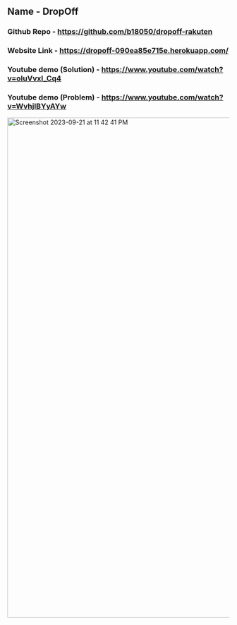 ## Name - DropOff

### Github Repo - https://github.com/b18050/dropoff-rakuten

### Website Link - https://dropoff-090ea85e715e.herokuapp.com/
### Youtube demo (Solution) - https://www.youtube.com/watch?v=oIuVvxI_Cq4

### Youtube demo (Problem) - https://www.youtube.com/watch?v=WvhjlBYyAYw


<img width="1133" alt="Screenshot 2023-09-21 at 11 42 41 PM" src="https://github.com/b18050/dropoff-rakuten/assets/45814442/c15d8e00-d453-4d49-aea2-cb00100fd8e8">
